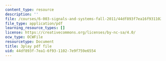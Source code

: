 ```yaml
---
content_type: resource
description: ''
file: /courses/6-003-signals-and-systems-fall-2011/44df893f7ea16f9311027e9f759e6554_gwa-Rh0u6bs.pdf
file_type: application/pdf
learning_resource_types: []
license: https://creativecommons.org/licenses/by-nc-sa/4.0/
ocw_type: OCWFile
resourcetype: Document
title: 3play pdf file
uid: 44df893f-7ea1-6f93-1102-7e9f759e6554
---
```

